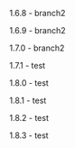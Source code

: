 
1.6.8 - branch2

1.6.9 - branch2

1.7.0 - branch2

1.7.1 - test

1.8.0 - test

1.8.1 - test

1.8.2 - test

1.8.3 - test

